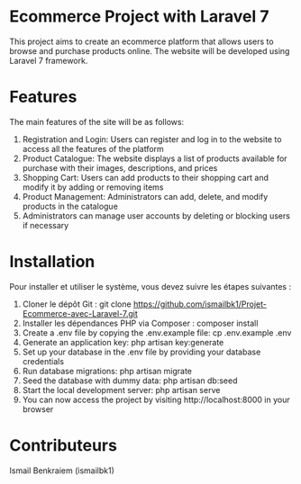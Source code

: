 # Ecommerce Project with Laravel 7

This project aims to create an ecommerce platform that allows users to browse and purchase products online. The website will be developed using Laravel 7 framework.

# Features

The main features of the site will be as follows:

1. Registration and Login: Users can register and log in to the website to access all the features of the platform
1. Product Catalogue: The website displays a list of products available for purchase with their images, descriptions, and prices
1. Shopping Cart: Users can add products to their shopping cart and modify it by adding or removing items
1. Product Management: Administrators can add, delete, and modify products in the catalogue
1. Administrators can manage user accounts by deleting or blocking users if necessary

# Installation

Pour installer et utiliser le système, vous devez suivre les étapes suivantes :

1. Cloner le dépôt Git : git clone https://github.com/ismailbk1/Projet-Ecommerce-avec-Laravel-7.git
1. Installer les dépendances PHP via Composer : composer install
1. Create a .env file by copying the .env.example file: cp .env.example .env
1. Generate an application key: php artisan key:generate
1. Set up your database in the .env file by providing your database credentials
1. Run database migrations: php artisan migrate
1. Seed the database with dummy data: php artisan db:seed
1. Start the local development server: php artisan serve
1. You can now access the project by visiting http://localhost:8000 in your browser

# Contributeurs

Ismail Benkraiem (ismailbk1)

